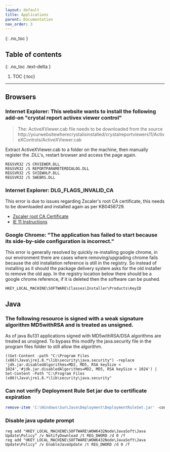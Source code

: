 ```yaml
---
layout: default
title: Applications
parent: Documentation
nav_order: 3
---
```


{: .no_toc }

## Table of contents
{: .no_toc .text-delta }

1. TOC
{:toc}

---

## Browsers
### Internet Explorer: This website wants to install the following add-on "crystal report activex viewer control"

> The: ActiveXViewer.cab file needs to be downloaded from the source
> http://yourwebsitewherecrystalisinstalled/crystalreportviewers11/ActiveXControls/ActiveXViewer.cab

Extract ActiveXViewer.cab to a folder on the machine, then manually register the .DLL's, restart browser and access the page again.

```
REGSVR32 /S CRVIEWER.DLL
REGSVR32 /S REPORTPARAMETERDIALOG.DLL
REGSVR32 /S SVIEWHLP.DLL
REGSVR32 /S SWEBRS.DLL
```


### Internet Explorer: DLG_FLAGS_INVALID_CA

This error is due to issues regarding Zscaler's root CA certificate, this needs to be downloaded and installed again as per KB0458729.

- [Zscaler root CA Certificate](http://keyserver.dhl.com/pki/X3/ZscalerRootCertificate-2048-SHA256.crt)
- [IE 11 Instructions](https://help.zscaler.com/zia/configuration-example-importing-zscaler-root-certificate-ie-11)

### Google Chrome: "The application has failed to start because its side-by-side configuration is incorrect."

This error is generally resolved by quickly re-installing google chrome, in our environment there are cases where removing/upgrading chrome fails because the old installation reference is still in the registry. So instead of installing as it should the package delivery system asks for the old installer to remove the old app. In the registry location below there should be a google chrome reference, if it is deleted then the software can be pushed.

```
HKEY_LOCAL_MACHINE\SOFTWARE\Classes\Installer\Products\KeyID
```

## Java
### The following resource is signed with a weak signature algorithm MD5withRSA and is treated as unsigned.

As of java 8u131 applications signed with MD5withRSA/DSA algorithms are treated as unsigned. To bypass this modify the java.security file in the program files folder to still allow the algorithm.

```
((Get-Content -path "C:\Program Files (x86)\Java\jre1.8.*\lib\security\java.security") -replace 'jdk.jar.disabledAlgorithms=MD2, MD5, RSA keySize < 1024','#jdk.jar.disabledAlgorithms=MD2, MD5, RSA keySize < 1024') | Set-Content -Path "C:\Program Files (x86)\Java\jre1.8.*\lib\security\java.security"
```

### Can not verify Deployment Rule Set jar due to certificate expiration

```powershell
remove-item 'C:\Windows\Sun\Java\Deployment\DeploymentRuleSet.jar' -confirm:$false -force
```

### Disable java update prompt



```
reg add "HKEY_LOCAL_MACHINE\SOFTWARE\WOW6432Node\JavaSoft\Java Update\Policy" /v NotifyDownload /t REG_DWORD /d 0 /f
reg add "HKEY_LOCAL_MACHINE\SOFTWARE\WOW6432Node\JavaSoft\Java Update\Policy" /v EnableJavaUpdate /t REG_DWORD /d 0 /f
```




